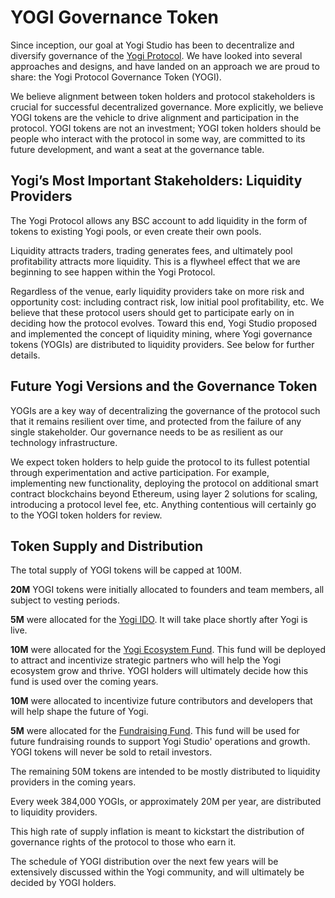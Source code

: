 # YOGI Governance Token

Since inception, our goal at Yogi Studio has been to decentralize and diversify governance of the [Yogi Protocol](https://yogi.fi/). We have looked into several approaches and designs, and have landed on an approach we are proud to share: the Yogi Protocol Governance Token \(YOGI\).

We believe alignment between token holders and protocol stakeholders is crucial for successful decentralized governance. More explicitly, we believe YOGI tokens are the vehicle to drive alignment and participation in the protocol. YOGI tokens are not an investment; YOGI token holders should be people who interact with the protocol in some way, are committed to its future development, and want a seat at the governance table.

## Yogi’s Most Important Stakeholders: Liquidity Providers

The Yogi Protocol allows any BSC account to add liquidity in the form of tokens to existing Yogi pools, or even create their own pools.

Liquidity attracts traders, trading generates fees, and ultimately pool profitability attracts more liquidity. This is a flywheel effect that we are beginning to see happen within the Yogi Protocol.

Regardless of the venue, early liquidity providers take on more risk and opportunity cost: including contract risk, low initial pool profitability, etc. We believe that these protocol users should get to participate early on in deciding how the protocol evolves. Toward this end, Yogi Studio proposed and implemented the concept of liquidity mining, where Yogi governance tokens \(YOGIs\) are distributed to liquidity providers. See below for further details.

## Future Yogi Versions and the Governance Token

YOGIs are a key way of decentralizing the governance of the protocol such that it remains resilient over time, and protected from the failure of any single stakeholder. Our governance needs to be as resilient as our technology infrastructure.

We expect token holders to help guide the protocol to its fullest potential through experimentation and active participation. For example, implementing new functionality, deploying the protocol on additional smart contract blockchains beyond Ethereum, using layer 2 solutions for scaling, introducing a protocol level fee, etc. Anything contentious will certainly go to the YOGI token holders for review.

## Token Supply and Distribution <a id="14a8"></a>

The total supply of YOGI tokens will be capped at 100M. 

**20M** YOGI tokens were initially allocated to founders and team members, all subject to vesting periods.

**5M** were allocated for the [Yogi IDO](https://bscscan.com/tx/0x6e8a43985fbb17b139d516ad8c28b03a90c9c2c6c553bbbed67ba84891b4b1da). It will take place shortly after Yogi is live. 

**10M** were allocated for the [Yogi Ecosystem Fund](https://bscscan.com/tx/0x3648dcfff461e8d683cd0ce94cdb022af2e940437549ec1d256c5d878dd51424). This fund will be deployed to attract and incentivize strategic partners who will help the Yogi ecosystem grow and thrive. YOGI holders will ultimately decide how this fund is used over the coming years.

**10M** were allocated to incentivize future contributors and developers that will help shape the future of Yogi.

**5M** were allocated for the [Fundraising Fund](https://bscscan.com/tx/0x3648dcfff461e8d683cd0ce94cdb022af2e940437549ec1d256c5d878dd51424). This fund will be used for future fundraising rounds to support Yogi Studio' operations and growth. YOGI tokens will never be sold to retail investors.

The remaining 50M tokens are intended to be mostly distributed to liquidity providers in the coming years.

Every week 384,000 YOGIs, or approximately 20M per year, are distributed to liquidity providers.

This high rate of supply inflation is meant to kickstart the distribution of governance rights of the protocol to those who earn it. 

The schedule of YOGI distribution over the next few years will be extensively discussed within the Yogi community, and will ultimately be decided by YOGI holders.
